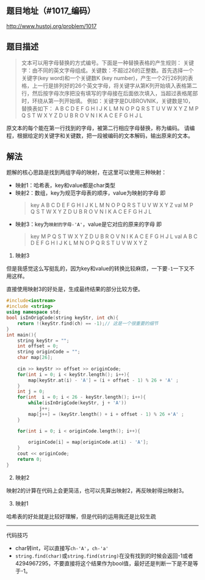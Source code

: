 ## 题目地址（#1017_编码）

http://www.hustoj.org/problem/1017

## 题目描述

> 文本可以用字母替换的方式编号。下面是一种替换表格的产生规则：
关键字：由不同的英文字母组成。关键数：不超过26的正整数。首先选择一个关键字(key word)和一个关键数K (key number)，产生一个2行26列的表格，上一行是排列好的26个英文字母，将关键字从第K列开始填入表格第二行，然后按字母次序把没有填写的字母接在后面依次填入，当超过表格尾部时，环绕从第一列开始填。
例如：关键字是DUBROVNIK，关键数是10，替换表如下：
A B C D E F G H I J K L M N O P Q R S T U V W X Y Z
M P Q S T W X Y Z D U B R O V N I K A C E F G H J L

原文本的每个能在第一行找到的字母，被第二行相应字母替换，称为编码。
请编程，根据给定的关键字和关键数，把一段被编码的文本解码，输出原来的文本。

## 解法

题解的核心思路是找到两组字母的映射，在这里可以使用三种映射：

- 映射1：哈希表，key和value都是char类型
- 映射2：数组，key为规范字母表的顺序，value为映射的字母
  即
  >key A B C D E F G H I J K L M N O P Q R S T U V W X Y Z
  val  M P Q S T W X Y Z D U B R O V N I K A C E F G H J L
- 映射3：key为```映射的字母-'A'```，value是它对应的原来的字母
即
  >key M P Q S T W X Y Z D U B R O V N I K A C E F G H J L
  val  A B C D E F G H I J K L M N O P Q R S T U V W X Y Z
1. 映射3

但是我感觉这么写挺乱的，因为key和value的转换比较麻烦，一下要```-1```一下又不用这样。

直接使用映射3的好处是，生成最终结果的部分比较方便。

```cpp
#include<iostream>
#include <string>
using namespace std;
bool isInOrigCode(string keyStr, int ch){
    return !(keyStr.find(ch) == -1);// 这是一个很重要的细节
}
int main(){
    string keyStr = "";
    int offset = 0;
    string originCode = "";
    char map[26];
    
    cin >> keyStr >> offset >> originCode;
    for(int i = 0; i < keyStr.length(); i++){
        map[keyStr.at(i) - 'A'] = (i + offset - 1) % 26 + 'A' ;
    }
    int j = 0;
    for(int  i = 0; i < 26 - keyStr.length(); i++){
        while(isInOrigCode(keyStr, j + 'A'))
            j++;
        map[j++] = (keyStr.length() + i + offset - 1) % 26 +'A' ;
    }

    for(int i = 0; i < originCode.length(); i++){
        
        originCode[i] = map[originCode.at(i) - 'A'];
    }
    cout << originCode;
    return 0;
}
```

2. 映射2

映射2的计算在代码上会更简洁，也可以先算出映射2，再反映射得出映射3。


3. 映射1

哈希表的好处就是比较好理解，但是代码的运用我还是比较生疏

---

代码技巧

- char转int，可以直接写```ch-'A'```，```ch-'a'```
- ```string.find(char)```或```string.find(string)```在没有找到的时候会返回-1或者4294967295，不要直接将这个结果作为bool值，最好还是判断一下是不是等于-1。